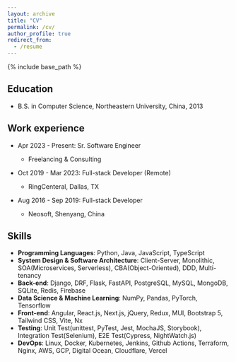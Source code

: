 ```yaml
---
layout: archive
title: "CV"
permalink: /cv/
author_profile: true
redirect_from:
  - /resume
---
```


{% include base_path %}

Education
------
* B.S. in Computer Science, Northeastern University, China, 2013

Work experience
------
* Apr 2023 - Present: Sr. Software Engineer
  * Freelancing & Consulting

* Oct 2019 - Mar 2023: Full-stack Developer (Remote)
  * RingCenteral, Dallas, TX

* Aug 2016 - Sep 2019: Full-stack Developer
  * Neosoft, Shenyang, China
  
Skills
------
* **Programming Languages**: Python, Java, JavaScript, TypeScript
* **System Design & Software Architecture**: Client-Server, Monolithic, SOA(Microservices, Serverless), CBA(Object-Oriented), DDD, Multi-tenancy
* **Back-end**: Django, DRF, Flask, FastAPI, PostgreSQL, MySQL, MongoDB, SQLite, Redis, Firebase
* **Data Science & Machine Learning**: NumPy, Pandas, PyTorch, Tensorflow
* **Front-end**: Angular, React.js, Next.js, jQuery, Redux, MUI, Bootstrap 5, Tailwind CSS, Vite, Nx
* **Testing**: Unit Test(unittest, PyTest, Jest, MochaJS, Storybook), Integration Test(Selenium), E2E Test(Cypress, NightWatch.js)
* **DevOps**: Linux, Docker, Kubernetes, Jenkins, Github Actions, Terraform, Nginx, AWS, GCP, Digital Ocean, Cloudflare, Vercel